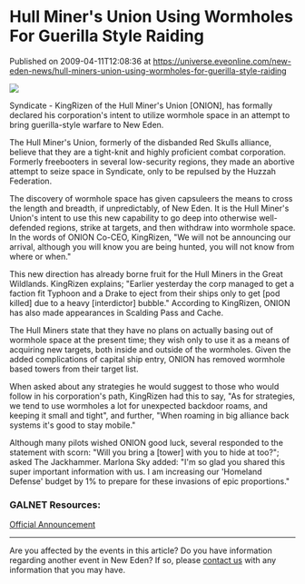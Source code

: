 # Hull Miner's Union Using Wormholes For Guerilla Style Raiding
Published on 2009-04-11T12:08:36 at https://universe.eveonline.com/new-eden-news/hull-miners-union-using-wormholes-for-guerilla-style-raiding

![](http://www.eve-ic.net/media/assets/icarticlebanner.png)  
  
Syndicate - KingRizen of the Hull Miner's Union [ONION], has formally declared his corporation's intent to utilize wormhole space in an attempt to bring guerilla-style warfare to New Eden.   
  
The Hull Miner's Union, formerly of the disbanded Red Skulls alliance, believe that they are a tight-knit and highly proficient combat corporation. Formerly freebooters in several low-security regions, they made an abortive attempt to seize space in Syndicate, only to be repulsed by the Huzzah Federation.   
  
The discovery of wormhole space has given capsuleers the means to cross the length and breadth, if unpredictably, of New Eden. It is the Hull Miner's Union's intent to use this new capability to go deep into otherwise well-defended regions, strike at targets, and then withdraw into wormhole space. In the words of ONION Co-CEO, KingRizen, "We will not be announcing our arrival, although you will know you are being hunted, you will not know from where or when."   
  
This new direction has already borne fruit for the Hull Miners in the Great Wildlands. KingRizen explains; "Earlier yesterday the corp managed to get a faction fit Typhoon and a Drake to eject from their ships only to get [pod killed] due to a heavy [interdictor] bubble." According to KingRizen, ONION has also made appearances in Scalding Pass and Cache.   
  
The Hull Miners state that they have no plans on actually basing out of wormhole space at the present time; they wish only to use it as a means of acquiring new targets, both inside and outside of the wormholes. Given the added complications of capital ship entry, ONION has removed wormhole based towers from their target list.   
  
When asked about any strategies he would suggest to those who would follow in his corporation's path, KingRizen had this to say, "As for strategies, we tend to use wormholes a lot for unexpected backdoor roams, and keeping it small and tight", and further, "When roaming in big alliance back systems it's good to stay mobile."   
  
Although many pilots wished ONION good luck, several responded to the statement with scorn: "Will you bring a [tower] with you to hide at too?"; asked The Jackhammer. Marlona Sky added: "I'm so glad you shared this super important information with us. I am increasing our 'Homeland Defense' budget by 1% to prepare for these invasions of epic proportions."

### GALNET Resources:

[Official Announcement](http://www.eveonline.com/ingameboard.asp?a=topic&threadID=1021532)

 

* * *

Are you affected by the events in this article? Do you have information regarding another event in New Eden? If so, please [contact us](http://myeve.eve-online.com/news.asp?a=submitrp) with any information that you may have.
